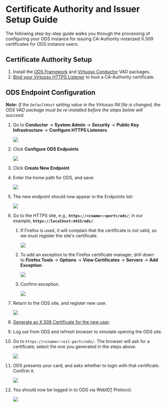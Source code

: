 # Certificate Authority and Issuer Setup Guide

The following step-by-step guide walks you through the processing of configuring your ODS instance for issuing CA-Authority notarized X.509 certificates for ODS instance users.

## Certificate Authority Setup

1. Install the [ODS Framework](https://virtuoso.openlinksw.com/download/) and [Virtuoso Conductor](https://virtuoso.openlinksw.com/download/) VAD packages.
2. [Bind your Virtuoso HTTPS Listener](http://virtuoso.openlinksw.com/dataspace/dav/wiki/Main/VirtSetupSSLVirtuoso) to host a CA-Authority certificate.

## ODS Endpoint Configuration

_**Note:** If the `DefaultHost` setting value in the Virtuoso INI file is changed, the ODS VAD package must be re-installed before the steps below will succeed._

1. Go to **Conductor** -> **System Admin** -> **Security** -> **Public Key Infrastructure** -> **Configure HTTPS Listeners**.  
      
    ![](https://ods.openlinksw.com/wiki/ODS/ODSPkiSetup/Picture08.png)  
      
    
2. Click **Configure ODS Endpoints**  
      
    ![](https://ods.openlinksw.com/wiki/ODS/ODSPkiSetup/Picture09.png)  
      
    
3. Click **Create New Endpoint**
4. Enter the home path for ODS, and save:  
      
    ![](https://ods.openlinksw.com/wiki/ODS/ODSPkiSetup/Picture10.png)  
      
    
5. The new endpoint should now appear in the Endpoints list:  
      
    ![](https://ods.openlinksw.com/wiki/ODS/ODSPkiSetup/Picture11.png)  
      
    
6. Go to the HTTPS site, e.g., **`https://<cname>:<port>/ods/`**; in our example, **`https://localhost:4433/ods/`**.
    1. If Firefox is used, it will complain that the certificate is not valid, so we must register the site's certificate.  
          
        ![](https://ods.openlinksw.com/wiki/ODS/ODSPkiSetup/Picture12.png)  
          
        
    2. To add an exception to the Firefox certificate manager, drill down to **Firefox Tools** -> **Options** -> **View Certificates** -> **Servers** -> **Add Exception**.  
          
        ![](https://ods.openlinksw.com/wiki/ODS/ODSPkiSetup/Picture13.png)  
          
        
    3. Confirm exception.  
          
        ![](https://ods.openlinksw.com/wiki/ODS/ODSPkiSetup/Picture14.png)  
          
        
7. Return to the ODS site, and register new user.  
      
    ![](https://ods.openlinksw.com/wiki/ODS/ODSPkiSetup/Picture15.png)  
      
    
8. [Generate an X.509 Certificate for the new user](https://ods.openlinksw.com/dataspace/owiki/wiki/ODS/ODSGenerateX509Certificate).
9. Log out from ODS and refresh browser to simulate opening the ODS site.
10. Go to `https://<cname>:<ssl-port>/ods/`. The browser will ask for a certificate; select the one you generated in the steps above.  
      
    ![](https://ods.openlinksw.com/wiki/ODS/ODSPkiSetup/Picture21.png)  
      
    
11. ODS presents your card, and asks whether to login with that certificate. Confirm it.  
      
    ![](https://ods.openlinksw.com/wiki/ODS/ODSPkiSetup/Picture22.png)  
      
    
12. You should now be logged in to ODS via WebID[?](https://ods.openlinksw.com/dataspace/owiki/wiki/ODS/WebID&parent=ODSPkiSetup) Protocol.  
      
    ![](https://ods.openlinksw.com/wiki/ODS/ODSPkiSetup/Picture23.png)